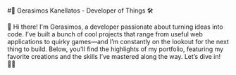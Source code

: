 #🚀 Gerasimos Kanellatos - Developer of Things 🛠️

👋 Hi there! I'm Gerasimos, a developer passionate about turning ideas into code. I’ve built a bunch of cool projects that range from useful web applications to quirky games—and I’m constantly on the lookout for the next thing to build. Below, you'll find the highlights of my portfolio, featuring my favorite creations and the skills I’ve mastered along the way. Let’s dive in! 🏊‍♂️

<!--
**GerasimosKan/GerasimosKan** is a ✨ _special_ ✨ repository because its `README.md` (this file) appears on your GitHub profile.

Here are some ideas to get you started:

- 🔭 I’m currently working on ...
- 🌱 I’m currently learning ...
- 👯 I’m looking to collaborate on ...
- 🤔 I’m looking for help with ...
- 💬 Ask me about ...
- 📫 How to reach me: ...
- 😄 Pronouns: ...
- ⚡ Fun fact: ...
-->
